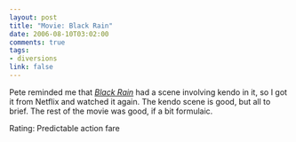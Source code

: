```yaml
--- 
layout: post
title: "Movie: Black Rain"
date: 2006-08-10T03:02:00
comments: true
tags:
- diversions
link: false
---
```

Pete reminded me that _<a href="http://imdb.com/title/tt0096933/" title="Black Rain">Black Rain</a>_ had a scene involving kendo in it, so I got it from Netflix and watched it again. The kendo scene is good, but all to brief. The rest of the movie was good, if a bit formulaic.

Rating: Predictable action fare

